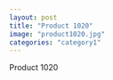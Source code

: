 ```yaml
---
layout: post
title: "Product 1020"
image: "product1020.jpg"
categories: "category1"
---
```

Product 1020
